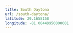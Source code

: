 ```yaml
---
title: South Daytona
url: /south-daytona/
latitude: 29.1658158
longitude: -81.00449950000001
---
```

